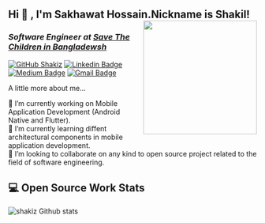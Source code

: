 <h2> Hi 👋 , I'm Sakhawat Hossain.Nickname is Shakil!
<img align='right' src="https://i.pinimg.com/originals/bd/4e/d3/bd4ed327189c2a56695beb91cd534570.gif" width="230">
<h3><p><em>Software Engineer at <a href="https://bangladesh.savethechildren.net/">Save The Children in Bangladewsh</em></p></h3>

[![GitHub Shakiz](https://img.shields.io/github/followers/shakiz?label=follow&style=social)](https://github.com/shakiz)
[![Linkedin Badge](https://img.shields.io/badge/sakhawat-hossain-blue?style=flat-square&logo=Linkedin&logoColor=white)](https://www.linkedin.com/in/sakhawat-hossain-762688127/) 
[![Medium Badge](https://img.shields.io/badge/-@shakil335-03a57a?style=flat-square&labelColor=000000&logo=Medium&link=https://medium.com/@shakil335)](https://medium.com/@shakil335)
[![Gmail Badge](https://img.shields.io/badge/sakhawat35-1335@diu.edu.bd-c14438?style=flat-square&logo=Gmail&logoColor=white&link=mailto:sakhawat35-1335@diu.edu.bd)](mailto:shakil.py@gmail.com)

A little more about me...  

🔭 I’m currently working on Mobile Application Development (Android Native and Flutter). <br />
🌱 I’m currently learning diffent architectural components in mobile application development. <br />
👯 I’m looking to collaborate on any kind to open source project related to the field of software engineering. <br />


## 💻 Open Source Work Stats


![shakiz Github stats](https://github-readme-stats.vercel.app/api?username=shakiz&show_icons=true)



